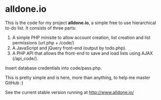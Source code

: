 # alldone.io

This is the code for my project **alldone.io**, a simple free to use hierarchical to-do list. It consists of three parts:

1. A simple PHP minisite to allow account creation, list creation and list permissions (url.php + /code/)
2. A JavaScript and jQuery front-end (output by todo.php).
3. A PHP API that allows the front-end to save and load lists using AJAX (/api_code/).

Insert database credentials into code/pass.php.

This is pretty simple and is here, more than anything, to help me master GitHub :)

See the current stable version running at http://www.alldone.io/
